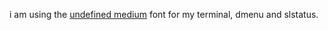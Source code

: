 i am using the [undefined medium](https://github.com/andirueckel/undefined-medium) font for my terminal, dmenu and slstatus.
